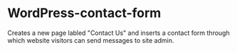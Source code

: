 # WordPress-contact-form
Creates a new page labled "Contact Us" and inserts a contact form through which website visitors can send messages to site admin.
